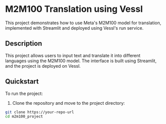 # M2M100 Translation using Vessl

This project demonstrates how to use Meta's M2M100 model for translation, implemented with Streamlit and deployed using Vessl's run service.

## Description

This project allows users to input text and translate it into different languages using the M2M100 model. The interface is built using Streamlit, and the project is deployed on Vessl.

## Quickstart

To run the project:

1. Clone the repository and move to the project directory:

```sh
git clone https://your-repo-url
cd m2m100_project
